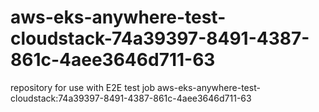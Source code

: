 # aws-eks-anywhere-test-cloudstack-74a39397-8491-4387-861c-4aee3646d711-63
repository for use with E2E test job aws-eks-anywhere-test-cloudstack:74a39397-8491-4387-861c-4aee3646d711-63
